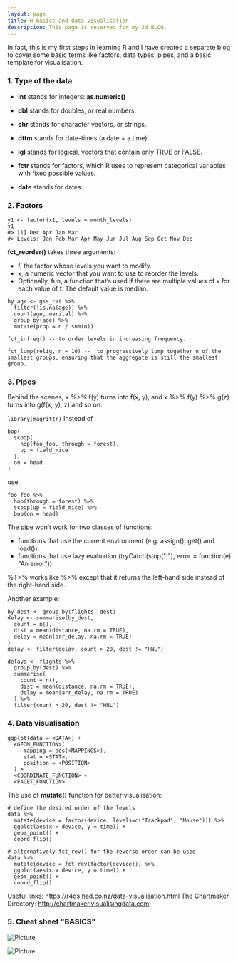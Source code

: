 ```yaml
---
layout: page
title: R basics and data visualisation
description: This page is reserved for my 3d BLOG.
---
```


In fact, this is my first steps in learning R and I have created a separate blog to cover some basic terms like factors, data types, pipes, and a basic template for visualisation.

### 1. Type of the data
- **int** stands for integers: **as.numeric()**

- **dbl** stands for doubles, or real numbers.

- **chr** stands for character vectors, or strings.

- **dttm** stands for date-times (a date + a time).

- **lgl** stands for logical, vectors that contain only TRUE or FALSE.

- **fctr** stands for factors, which R uses to represent categorical variables with fixed possible values.

- **date** stands for dates.


### 2. Factors
```
y1 <- factor(x1, levels = month_levels)
y1
#> [1] Dec Apr Jan Mar
#> Levels: Jan Feb Mar Apr May Jun Jul Aug Sep Oct Nov Dec
```

**fct_reorder()** takes three arguments:

- f, the factor whose levels you want to modify.
- x, a numeric vector that you want to use to reorder the levels.
- Optionally, fun, a function that’s used if there are multiple values of x for each value of f. The default value is median.

```
by_age <- gss_cat %>%
  filter(!is.na(age)) %>%
  count(age, marital) %>%
  group_by(age) %>%
  mutate(prop = n / sum(n))

fct_infreq() -- to order levels in increasing frequency.

fct_lump(relig, n = 10) --  to progressively lump together n of the smallest groups, ensuring that the aggregate is still the smallest group.
```

### 3. Pipes
Behind the scenes, x %>% f(y) turns into f(x, y), and x %>% f(y) %>% g(z) turns into g(f(x, y), z) and so on.

`
library(magrittr)
`
Instead of
```
bop(
  scoop(
    hop(foo_foo, through = forest),
    up = field_mice
  ),
  on = head
)
```
use:
```
foo_foo %>%
  hop(through = forest) %>%
  scoop(up = field_mice) %>%
  bop(on = head)
```
The pipe won’t work for two classes of functions:

- functions that use the current environment (e.g. assign(), get() and load()).
- functions that use lazy evaluation (tryCatch(stop("!"), error = function(e) "An error")).

 %T>% works like %>% except that it returns the left-hand side instead of the right-hand side.

Another example:
```
by_dest <- group_by(flights, dest)
delay <- summarise(by_dest,
  count = n(),
  dist = mean(distance, na.rm = TRUE),
  delay = mean(arr_delay, na.rm = TRUE)
)
delay <- filter(delay, count > 20, dest != "HNL")

delays <- flights %>%
  group_by(dest) %>%
  summarise(
    count = n(),
    dist = mean(distance, na.rm = TRUE),
    delay = mean(arr_delay, na.rm = TRUE)
  ) %>%
  filter(count > 20, dest != "HNL")
  ```


### 4. Data visualisation
```
ggplot(data = <DATA>) +
  <GEOM_FUNCTION>(
     mapping = aes(<MAPPINGS>),
     stat = <STAT>,
     position = <POSITION>
  ) +
  <COORDINATE_FUNCTION> +
  <FACET_FUNCTION>
```
The use of **mutate()** function for better visualisation:
```
# define the desired order of the levels
data %>%
  mutate(device = factor(device, levels=c("Trackpad", "Mouse"))) %>%
  ggplot(aes(x = device, y = time)) +
  geom_point() +
  coord_flip()

# alternatively fct_rev() for the reverse order can be used
data %>%
  mutate(device = fct_rev(factor(device))) %>%
  ggplot(aes(x = device, y = time)) +
  geom_point() +
  coord_flip()
```

Useful links:
<https://r4ds.had.co.nz/data-visualisation.html>
The Chartmaker Directory:
<http://chartmaker.visualisingdata.com>


### 5. Cheat sheet "BASICS"
![Picture](images/r_cheat_sheet_basics1.jpg)

![Picture](images/r_cheat_sheet_basics2.jpg)
